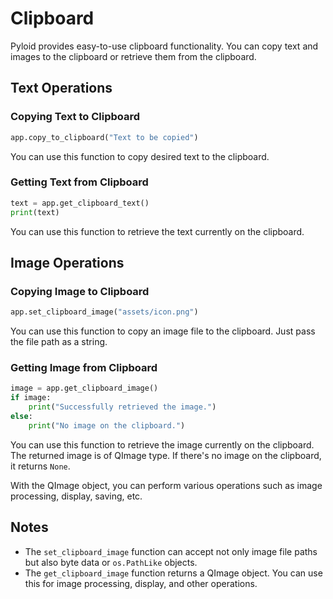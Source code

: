 # Clipboard

Pyloid provides easy-to-use clipboard functionality. You can copy text and images to the clipboard or retrieve them from the clipboard.

## Text Operations

### Copying Text to Clipboard

```python
app.copy_to_clipboard("Text to be copied")
```

You can use this function to copy desired text to the clipboard.

### Getting Text from Clipboard

```python
text = app.get_clipboard_text()
print(text)
```

You can use this function to retrieve the text currently on the clipboard.

## Image Operations

### Copying Image to Clipboard

```python
app.set_clipboard_image("assets/icon.png")
```

You can use this function to copy an image file to the clipboard. Just pass the file path as a string.

### Getting Image from Clipboard

```python
image = app.get_clipboard_image()
if image:
    print("Successfully retrieved the image.")
else:
    print("No image on the clipboard.")
```

You can use this function to retrieve the image currently on the clipboard. The returned image is of QImage type. If there's no image on the clipboard, it returns `None`.

With the QImage object, you can perform various operations such as image processing, display, saving, etc.

## Notes

- The `set_clipboard_image` function can accept not only image file paths but also byte data or `os.PathLike` objects.
- The `get_clipboard_image` function returns a QImage object. You can use this for image processing, display, and other operations.
